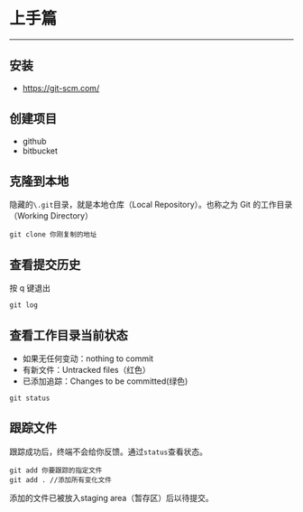# 上手篇
---

## 安装

- https://git-scm.com/

## 创建项目

- github
- bitbucket

## 克隆到本地

隐藏的`\.git`目录，就是本地仓库（Local Repository）。也称之为 Git 的工作目录（Working Directory）

```
git clone 你刚复制的地址
```

## 查看提交历史

按 q 键退出

```
git log
```

## 查看工作目录当前状态

- 如果无任何变动：nothing to commit
- 有新文件：Untracked files（红色）
- 已添加追踪：Changes to be committed(绿色)

```
git status
```

## 跟踪文件

跟踪成功后，终端不会给你反馈。通过`status`查看状态。

```
git add 你要跟踪的指定文件
git add . //添加所有变化文件
```

添加的文件已被放入staging area（暂存区）后以待提交。


































